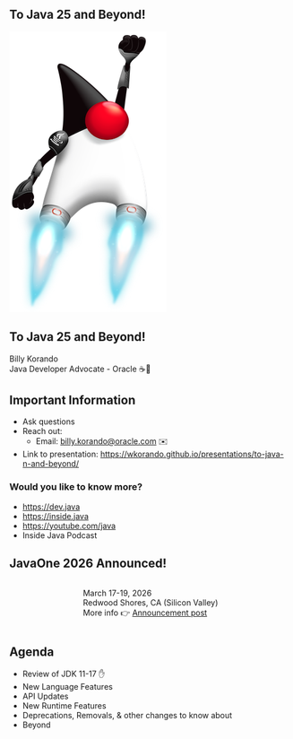 ## To Java 25 and Beyond!

![](images/duke-rocket.png)

>>

## To Java 25 and Beyond!

Billy Korando 
<br/>
Java Developer Advocate - Oracle ☕️🥑
<br/>

>>

## Important Information

* Ask questions
* Reach out: 
    * Email: billy.korando@oracle.com ✉️
* Link to presentation: https://wkorando.github.io/presentations/to-java-n-and-beyond/

>>

### Would you like to know more?

* https://dev.java
* https://inside.java
* https://youtube.com/java 
* Inside Java Podcast

>>

## JavaOne 2026 Announced!


<div style="text-align: center;">
    <div style="display: inline-block; text-align: left;">

March 17-19, 2026 
<br/>
Redwood Shores, CA (Silicon Valley)
<br/>
More info 👉 [Announcement post](https://inside.java/2025/08/04/javaone-returns-2026/)
</div>
</div>

>>

## Agenda
* Review of JDK 11-17 ✋
* New Language Features
* API Updates
* New Runtime Features
* Deprecations, Removals, & other changes to know about
* Beyond